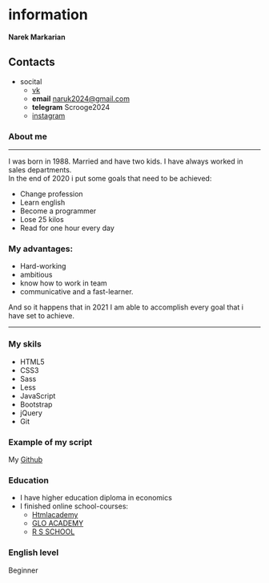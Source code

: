 # information <br>
**Narek Markarian**


## Contacts <br>

- socital
  - [vk](https://vk.com/id18651700)
  - **email** naruk2024@gmail.com
  - **telegram** Scrooge2024
  - [instagram](https://www.instagram.com/narek2024/)


### About me <br>
***
I was born in 1988. Married and have two kids. I have always worked in sales departments. <br>
In the end of 2020 i put some goals that need to be achieved: <br>
- Change profession
- Learn english
- Become a programmer
- Lose 25 kilos
- Read for one hour every day <br>
### My advantages: <br>
- Hard-working 
- ambitious
- know how to work in team
- communicative and a fast-learner. <br>

And so it happens that in 2021 I am able to accomplish every goal that i have set to achieve.

***


### My skils
- HTML5
- CSS3
- Sass
- Less
- JavaScript
- Bootstrap
- jQuery
- Git


### Example of my script <br>

My [Github](https://github.com/UncleScrooge2012)


### Education <br>

- I have higher education diploma in economics 
- I finished online school-courses:
    - [Htmlacademy](https://htmlacademy.ru/study)
    - [GLO ACADEMY](https://glo.academy/)
    - [R S SCHOOL](https://rs.school)


### English level <br>

Beginner

